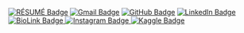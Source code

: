 [![RÉSUMÉ Badge](https://img.shields.io/badge/RÉSUMÉ-fff?logo=docusign&logoColor=000&style=for-the-badge)](https://flowcv.com/resume/8h33q77hdr)
[![Gmail Badge](https://img.shields.io/badge/Gmail-EA4335?logo=gmail&logoColor=fff&style=for-the-badge)](mailto:arv.anshul.1864@gmail.com)
[![GitHub Badge](https://img.shields.io/badge/GitHub-181717?logo=github&logoColor=fff&style=for-the-badge)](https://github.com/arv-anshul)
[![LinkedIn Badge](https://img.shields.io/badge/LinkedIn-0A66C2?logo=linkedin&logoColor=fff&style=for-the-badge) ](https://linkedin.com/in/arv-anshul)
[![BioLink Badge](https://img.shields.io/badge/Bio%20Link-000?logo=biolink&logoColor=fff&style=for-the-badge) ](https://arv_anshul.bio.link/)
[![Instagram Badge](https://img.shields.io/badge/Instagram-E4405F?logo=instagram&logoColor=fff&style=for-the-badge) ](https://instagram.com/arv_anshul)
[![Kaggle Badge](https://img.shields.io/badge/Kaggle-20BEFF?logo=kaggle&logoColor=fff&style=for-the-badge)](https://kaggle.com/arvanshul)
